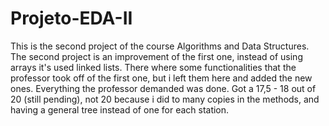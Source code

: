 # Projeto-EDA-II
This is the second project of the course Algorithms and Data Structures. 
The second project is an improvement of the first one, instead of using arrays it's used linked lists.
There where some functionalities that the professor took off of the first one, but i left them here and added the new ones.
Everything the professor demanded was done.
Got a 17,5 - 18 out of 20 (still pending), not 20 because i did to many copies in the methods, and having a general tree instead of one for each station.
